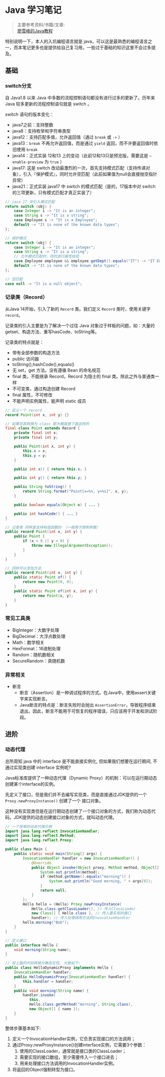# Java 学习笔记

> 主要参考资料/书籍/文章:  
> [廖雪峰的Java教程](https://www.liaoxuefeng.com/wiki/1252599548343744)  

特别说明一下，本人的入坑编程语言就是 java，可以这是最熟悉的编程语言之一，而本笔记更多也是提供给自己复习用，一些过于基础的知识这里不会过多提及。

## 基础

### switch分支

自 Java1.8 以来 Java 中多数的流程控制语句都没有进行过多的更新了。历年来 Java 较多更新的流程控制语句就是 switch 。

switch 语句的版本变化：  

- java7之前：支持整数
- java8：支持枚举和字符串类型
- java12：支持匹配多值，允许返回值（通过 `break` 或 `->` ）
- java13：`break` 不再允许返回值，而是通过 `yield` 返回，而不许要返回值时依旧使用 `break`
- java14：正式实装 12和13 上的变动（此前12和13只是预览版，需要这是 `–enable-preview` 为 `true` ）
- java17: 这是 switch 改动最激烈的一次，首先支持模式匹配（支持传递对象），引入『保护模式』，同时允许空匹配（此前如果值为null会直接抛空指针异常）
- java21：正式实装 java17 中 switch 的模式匹配（是的，17版本中对 switch 的三项更新，只有模式匹配才真正实装了）

```java
// java 17 中引入模式匹配
return switch (obj) {
    case Integer i -> "It is an integer";
    case String s -> "It is a string";
    case Employee s -> "It is a Employee";
    default -> "It is none of the known data types";
};

// 保护模式
return switch (obj) {
    case Integer i -> "It is an integer";
    case String s -> "It is a string";
    // 允许模式匹配时，同时进行属性校验
    case Employee employee && employee.getDept().equals("IT") -> "IT Employee";
    default -> "It is none of the known data types";
};

// 空匹配
case null -> "It is a null object";
```

### 记录类（Record）

从Java 14开始，引入了新的 `Record` 类。我们定义 `Record` 类时，使用关键字 `record`。  

记录类的引入主要是为了解决一个过往 Java 对象过于样板的问题，如：大量的getset、构造方法、重写hasCode、toString等。  

记录类的特点就是：  

- 带有全部参数的构造方法
- public 访问器
- toString(),hashCode(),equals()
- 无 set，get 方法。没有遵循 Bean 的命名规范
- final 类，不能继承 Record，Record 为隐士的 final 类。除此之外与普通类一样
- 不可变类，通过构造创建 Record
- final 属性，不可修改
- 不能声明实例属性，能声明 static 成员

```java
// 定义一个 record
record Point(int x, int y) {}

// 如果将其转换为 class 那大概就是下面这样的
final class Point extends Record {
    private final int x;
    private final int y;

    public Point(int x, int y) {
        this.x = x;
        this.y = y;
    }

    public int x() { return this.x; }

    public int y() { return this.y; }

    public String toString() {
        return String.format("Point[x=%s, y=%s]", x, y);
    }

    public boolean equals(Object o) { ... }

    public int hashCode() { ... }
}

// 记录类 同样是支持构造函数的 （一般用于限制参数）
public record Point(int x, int y) {
    public Point {
        if (x < 0 || y < 0) {
            throw new IllegalArgumentException();
        }
    }
}

// 同样可以添加方法
public record Point(int x, int y) {
    public static Point of() {
        return new Point(0, 0);
    }
    public static Point of(int x, int y) {
        return new Point(x, y);
    }
}
```

### 常见工具类

- BigInteger：大数字处理
- BigDecimal：大浮点数处理
- Math：数学相关
- HexFormat：16进制处理
- Random：随机数相关
- SecureRandom：真随机数

### 异常相关

- 断言
    - 断言（Assertion）是一种调试程序的方式。在Java中，使用assert关键字来实现断言。
    - Java断言的特点是：断言失败时会抛出 `AssertionError`，导致程序结束退出。因此，断言不能用于可恢复的程序错误，只应该用于开发和测试阶段。

## 进阶

### 动态代理

总所周知 java 中的 interface 是不能直接实例化, 但如果我们想要在运行期间, 不通过实现类创建 interface 实例呢?   

Java标准库提供了一种动态代理（Dynamic Proxy）的机制：可以在运行期动态创建某个interface的实例。  

先定义了接口，但是我们并不去编写实现类，而是直接通过JDK提供的一个 `Proxy.newProxyInstance()` 创建了一个 接口对象。  

这种没有实现类但是在运行期动态创建了一个接口对象的方式，我们称为动态代码。JDK提供的动态创建接口对象的方式，就叫动态代理。

```java
// 一个简单的动态代理示例
import java.lang.reflect.InvocationHandler;
import java.lang.reflect.Method;
import java.lang.reflect.Proxy;

public class Main {
    public static void main(String[] args) {
        InvocationHandler handler = new InvocationHandler() {
            @Override
            public Object invoke(Object proxy, Method method, Object[] args) throws Throwable {
                System.out.println(method);
                if (method.getName().equals("morning")) {
                    System.out.println("Good morning, " + args[0]);
                }
                return null;
            }
        };
        Hello hello = (Hello) Proxy.newProxyInstance(
            Hello.class.getClassLoader(), // 传入ClassLoader
            new Class[] { Hello.class }, // 传入要实现的接口
            handler); // 传入处理调用方法的InvocationHandler
        hello.morning("Bob");
    }
}

// 定义接口
public interface Hello {
    void morning(String name);
}

// 将上面的代码转换为静态实现, 大致如下:
public class HelloDynamicProxy implements Hello {
    InvocationHandler handler;
    public HelloDynamicProxy(InvocationHandler handler) {
        this.handler = handler;
    }
    public void morning(String name) {
        handler.invoke(
           this,
           Hello.class.getMethod("morning", String.class),
           new Object[] { name });
    }
}
```

整体步骤基本如下:  

1. 定义一个InvocationHandler实例，它负责实现接口的方法调用；  
2. 通过Proxy.newProxyInstance()创建interface实例，它需要3个参数：  
    1. 使用的ClassLoader，通常就是接口类的ClassLoader；
    2. 需要实现的接口数组，至少需要传入一个接口进去；
    3. 用来处理接口方法调用的InvocationHandler实例。 
3. 将返回的Object强制转型为接口。